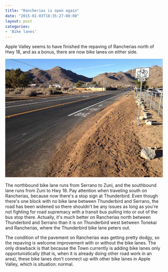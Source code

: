 ```yaml
---
title: "Rancherias is open again"
date: "2015-01-03T18:35:27-08:00"
layout: post
categories:
- 'Bike lanes'
---
```


Apple Valley seems to have finished the repaving of Rancherias north of Hwy 18, and as a bonus, there are now bike lanes on either side.

![Rancherias looking north](/assets/img/2015/01/Rancherias-looking-north.jpg)

The northbound bike lane runs from Serrano to Zuni, and the southbound lane runs from Zuni to Hwy 18. Pay attention when traveling south on Rancherias, because now there's a stop sign at Thunderbird. Even though there's one block with no bike lane between Thunderbird and Serrano, the road has been widened so there shouldn't be any issues as long as you're not fighting for road supremacy with a transit bus pulling into or out of the bus stop there. Actually, it's much better on Rancherias north between Thunderbird and Serrano than it is on Thunderbird west between Tonekai and Rancherias, where the Thunderbird bike lane peters out.

The condition of the pavement on Rancherias was getting pretty dodgy, so the repaving is welcome improvement with or without the bike lanes. The only drawback is that because the Town currently is adding bike lanes only opportunistically (that is, when it is already doing other road work in an area), these bike lanes don't connect up with other bike lanes in Apple Valley, which is situation: normal.